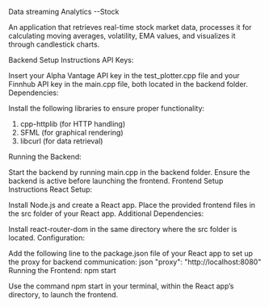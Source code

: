 
Data streaming Analytics --Stock

An application that retrieves real-time stock market data, processes it for calculating moving averages, volatility, EMA values, and visualizes it through candlestick charts.

Backend Setup Instructions
API Keys:

Insert your Alpha Vantage API key in the test_plotter.cpp file and your Finnhub API key in the main.cpp file, both located in the backend folder.
Dependencies:

Install the following libraries to ensure proper functionality:
1) cpp-httplib (for HTTP handling)
2) SFML (for graphical rendering)
3) libcurl (for data retrieval)


Running the Backend:

Start the backend by running main.cpp in the backend folder. Ensure the backend is active before launching the frontend.
Frontend Setup Instructions
React Setup:

Install Node.js and create a React app.
Place the provided frontend files in the src folder of your React app.
Additional Dependencies:

Install react-router-dom in the same directory where the src folder is located.
Configuration:

Add the following line to the package.json file of your React app to set up the proxy for backend communication:
json
"proxy": "http://localhost:8080"
Running the Frontend: npm start

Use the command npm start in your terminal, within the React app’s directory, to launch the frontend.

